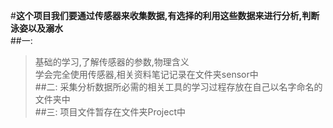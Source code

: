 #**这个项目我们要通过传感器来收集数据,有选择的利用这些数据来进行分析,判断泳姿以及溺水**<Br/>
##一:
>基础的学习,了解传感器的参数,物理含义<Br/>
>学会完全使用传感器,相关资料笔记记录在文件夹sensor中<Br/>
##二:
采集分析数据所必需的相关工具的学习过程存放在自己以名字命名的文件夹中<Br/>
##三:
项目文件暂存在文件夹Project中<Br/>
